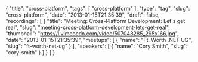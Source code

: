 {
  "title": "cross-platform",
  "tags": [
    "cross-platform"
  ],
  "type": "tag",
  "slug": "cross-platform",
  "date": "2013-01-15T21:35:39",
  "draft": false,
  "recordings": [
    {
      "title": "Meeting: Cross-Platform Development: Let's get real",
      "slug": "meeting-cross-platform-development-lets-get-real",
      "thumbnail": "https://i.vimeocdn.com/video/507048285_295x166.jpg",
      "date": "2013-01-15T21:35:39",
      "meetups": [
        {
          "name": "Ft. Worth .NET UG",
          "slug": "ft-worth-net-ug"
        }
      ],
      "speakers": [
        {
          "name": "Cory Smith",
          "slug": "cory-smith"
        }
      ]
    }
  ]
}